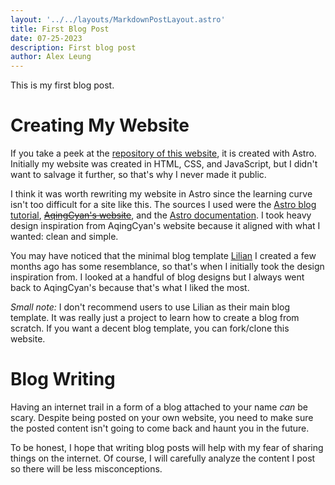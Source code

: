 ```yaml
---
layout: '../../layouts/MarkdownPostLayout.astro'
title: First Blog Post
date: 07-25-2023
description: First blog post
author: Alex Leung
---
```


This is my first blog post. 

# Creating My Website 

If you take a peek at the [repository of this website](https://github.com/alexwkleung/alexwkleung-website), it is created with Astro. Initially my website was created in HTML, CSS, and JavaScript, but I didn't want to salvage it further, so that's why I never made it public.

I think it was worth rewriting my website in Astro since the learning curve isn't too difficult for a site like this. The sources I used were the [Astro blog tutorial](https://docs.astro.build/en/tutorial/0-introduction/), ~~[AqingCyan's website](https://github.com/AqingCyan/me)~~, and the [Astro documentation](https://docs.astro.build/en/getting-started/). I took heavy design inspiration from AqingCyan's website because it aligned with what I wanted: clean and simple.

You may have noticed that the minimal blog template [Lilian](https://github.com/alexwkleung/Lilian) I created a few months ago has some resemblance, so that's when I initially took the design inspiration from. I looked at a handful of blog designs but I always went back to AqingCyan's because that's what I liked the most.

*Small note:* I don't recommend users to use Lilian as their main blog template. It was really just a project to learn how to create a blog from scratch. If you want a decent blog template, you can fork/clone this website.

# Blog Writing

Having an internet trail in a form of a blog attached to your name *can* be scary. Despite being posted on your own website, you need to make sure the posted content isn't going to come back and haunt you in the future.

To be honest, I hope that writing blog posts will help with my fear of sharing things on the internet. Of course, I will carefully analyze the content I post so there will be less misconceptions.

